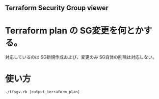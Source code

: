 Terraform Security Group viewer
----
# Terraform plan の SG変更を何とかする。
対応しているのは SG新規作成および、変更のみ
SG自体の削除は対応しない。

# 使い方
`./tfsgv.rb [output_terraform_plan]`
